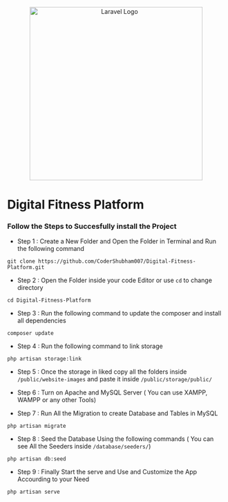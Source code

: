 <p align="center"><a href="https://laravel.com" target="_blank"><img src="https://raw.githubusercontent.com/laravel/art/master/logo-lockup/5%20SVG/2%20CMYK/1%20Full%20Color/laravel-logolockup-cmyk-red.svg" width="400" alt="Laravel Logo"></a></p>


# Digital Fitness Platform


### Follow the Steps to Succesfully install the Project

- Step 1 : Create a New Folder and Open the Folder in Terminal and Run the following command

```
git clone https://github.com/CoderShubham007/Digital-Fitness-Platform.git
```

- Step 2 : Open the Folder inside your code Editor or use `cd` to change directory

```
cd Digital-Fitness-Platform
```

- Step 3 : Run the following command to update the composer and install all dependencies

```
composer update
```

- Step 4 : Run the following command to link storage
```
php artisan storage:link
```

- Step 5 : Once the storage in liked copy all the folders inside `/public/website-images` and paste it inside `/public/storage/public/`

- Step 6 : Turn on Apache and MySQL Server ( You can use XAMPP, WAMPP or any other Tools)

- Step 7 : Run All the Migration to create Database and Tables in MySQL
```
php artisan migrate
```

- Step 8 : Seed the Database Using the following commands ( You can see All the Seeders inside `/database/seeders/`)
```
php artisan db:seed
```

- Step 9 : Finally Start the serve and Use and Customize the App Accourding to your Need
```
php artisan serve
``` 

